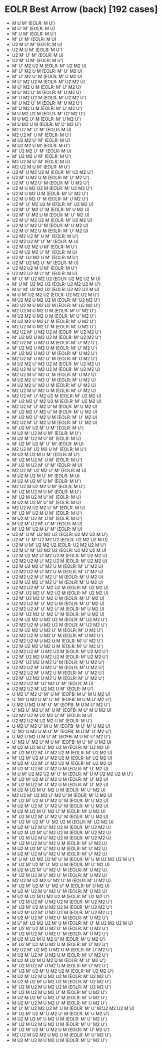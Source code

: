 # EOLR Best Arrow (back) [192 cases]

- M U M'    (EOLR: M U')
- M U' M'    (EOLR: M U)
- M' U M'    (EOLR: M U')
- M' U' M'    (EOLR: M U)
- U2 M U' M'    (EOLR: M U)
- U2 M U M'    (EOLR: M U')
- U2 M' U' M'    (EOLR: M U)
- U2 M' U M'    (EOLR: M U')
- M' U' M2 U2 M    (EOLR: M' U2 M2 U)
- M' U' M2 U M    (EOLR: M' U' M2 U)
- M' U' M2 U' M    (EOLR: M' U M2 U)
- M U' M2 U2 M    (EOLR: M' U2 M2 U)
- M U' M2 U M    (EOLR: M' U' M2 U)
- M U' M2 U' M    (EOLR: M' U M2 U)
- M' U M2 U2 M    (EOLR: M' U2 M2 U')
- M' U M2 U' M    (EOLR: M' U M2 U')
- M' U M2 U M    (EOLR: M' U' M2 U')
- M U M2 U2 M    (EOLR: M' U2 M2 U')
- M U M2 U' M    (EOLR: M' U M2 U')
- M U M2 U M    (EOLR: M' U' M2 U')
- M2 U2 M' U' M'    (EOLR: M U)
- M2 U2 M' U M'    (EOLR: M U')
- M U2 M2 U' M'    (EOLR: M U)
- M U2 M2 U M'    (EOLR: M U')
- M' U2 M2 U' M'    (EOLR: M U)
- M' U2 M2 U M'    (EOLR: M U')
- M2 U2 M U' M'    (EOLR: M U)
- M2 U2 M U M'    (EOLR: M U')
- U2 M' U M2 U2 M    (EOLR: M' U2 M2 U')
- U2 M' U M2 U M    (EOLR: M' U' M2 U')
- U2 M' U M2 U' M    (EOLR: M' U M2 U')
- U2 M U M2 U2 M    (EOLR: M' U2 M2 U')
- U2 M U M2 U M    (EOLR: M' U' M2 U')
- U2 M U M2 U' M    (EOLR: M' U M2 U')
- U2 M' U' M2 U2 M    (EOLR: M' U2 M2 U)
- U2 M' U' M2 U' M    (EOLR: M' U M2 U)
- U2 M' U' M2 U M    (EOLR: M' U' M2 U)
- U2 M U' M2 U2 M    (EOLR: M' U2 M2 U)
- U2 M U' M2 U' M    (EOLR: M' U M2 U)
- U2 M U' M2 U M    (EOLR: M' U' M2 U)
- U2 M2 U2 M' U M'    (EOLR: M U')
- U2 M2 U2 M' U' M'    (EOLR: M U)
- U2 M U2 M2 U M'    (EOLR: M U')
- U2 M U2 M2 U' M'    (EOLR: M U)
- U2 M' U2 M2 U M'    (EOLR: M U')
- U2 M' U2 M2 U' M'    (EOLR: M U)
- U2 M2 U2 M U M'    (EOLR: M U')
- U2 M2 U2 M U' M'    (EOLR: M U)
- M' U' M' U2 M2 U2    (EOLR: U2 M2 U2 M U)
- M' U M' U2 M2 U2    (EOLR: U2 M2 U2 M U')
- M U' M' U2 M2 U2    (EOLR: U2 M2 U2 M U)
- M U M' U2 M2 U2    (EOLR: U2 M2 U2 M U')
- M U2 M2 U M2 U2 M    (EOLR: M' U2 M2 U')
- M2 U2 M U M2 U2 M    (EOLR: M' U2 M2 U')
- M2 U2 M U M2 U M    (EOLR: M' U' M2 U')
- M U2 M2 U M2 U M    (EOLR: M' U' M2 U')
- M U2 M2 U M2 U' M    (EOLR: M' U M2 U')
- M2 U2 M U M2 U' M    (EOLR: M' U M2 U')
- M2 U2 M' U M2 U2 M    (EOLR: M' U2 M2 U')
- M' U2 M2 U M2 U2 M    (EOLR: M' U2 M2 U')
- M2 U2 M' U M2 U M    (EOLR: M' U' M2 U')
- M' U2 M2 U M2 U M    (EOLR: M' U' M2 U')
- M' U2 M2 U M2 U' M    (EOLR: M' U M2 U')
- M2 U2 M' U M2 U' M    (EOLR: M' U M2 U')
- M U2 M2 U' M2 U2 M    (EOLR: M' U2 M2 U)
- M2 U2 M U' M2 U2 M    (EOLR: M' U2 M2 U)
- M2 U2 M U' M2 U' M    (EOLR: M' U M2 U)
- M U2 M2 U' M2 U' M    (EOLR: M' U M2 U)
- M U2 M2 U' M2 U M    (EOLR: M' U' M2 U)
- M2 U2 M U' M2 U M    (EOLR: M' U' M2 U)
- M2 U2 M' U' M2 U2 M    (EOLR: M' U2 M2 U)
- M' U2 M2 U' M2 U2 M    (EOLR: M' U2 M2 U)
- M2 U2 M' U' M2 U' M    (EOLR: M' U M2 U)
- M' U2 M2 U' M2 U' M    (EOLR: M' U M2 U)
- M' U2 M2 U' M2 U M    (EOLR: M' U' M2 U)
- M2 U2 M' U' M2 U M    (EOLR: M' U' M2 U)
- M' U2 M' U2 M' U M'    (EOLR: M U')
- M U2 M' U2 M U M'    (EOLR: M U')
- M U2 M' U2 M U' M'    (EOLR: M U)
- M' U2 M' U2 M' U' M'    (EOLR: M U)
- M2 U2 M' U2 M2 U M'    (EOLR: M U')
- M U2 M U2 M U M'    (EOLR: M U')
- M' U2 M U2 M' U M'    (EOLR: M U')
- M' U2 M U2 M' U' M'    (EOLR: M U)
- M2 U2 M' U2 M2 U' M'    (EOLR: M U)
- M U2 M U2 M U' M'    (EOLR: M U)
- M U2 M U2 M' U M'    (EOLR: M U')
- M2 U2 M U2 M2 U M'    (EOLR: M U')
- M' U2 M U2 M U M'    (EOLR: M U')
- M' U2 M U2 M U' M'    (EOLR: M U)
- M U2 M U2 M' U' M'    (EOLR: M U)
- M2 U2 M U2 M2 U' M'    (EOLR: M U)
- M' U2 M' U2 M U M'    (EOLR: M U')
- M U2 M' U2 M' U M'    (EOLR: M U')
- M U2 M' U2 M' U' M'    (EOLR: M U)
- M' U2 M' U2 M U' M'    (EOLR: M U)
- U2 M' U M' U2 M2 U2    (EOLR: U2 M2 U2 M U')
- U2 M' U' M' U2 M2 U2    (EOLR: U2 M2 U2 M U)
- U2 M U M' U2 M2 U2    (EOLR: U2 M2 U2 M U')
- U2 M U' M' U2 M2 U2    (EOLR: U2 M2 U2 M U)
- U2 M U2 M2 U' M2 U2 M    (EOLR: M' U2 M2 U)
- U2 M2 U2 M U' M2 U2 M    (EOLR: M' U2 M2 U)
- U2 M U2 M2 U' M2 U M    (EOLR: M' U' M2 U)
- U2 M2 U2 M U' M2 U M    (EOLR: M' U' M2 U)
- U2 M2 U2 M U' M2 U' M    (EOLR: M' U M2 U)
- U2 M U2 M2 U' M2 U' M    (EOLR: M' U M2 U)
- U2 M2 U2 M' U' M2 U2 M    (EOLR: M' U2 M2 U)
- U2 M' U2 M2 U' M2 U2 M    (EOLR: M' U2 M2 U)
- U2 M' U2 M2 U' M2 U M    (EOLR: M' U' M2 U)
- U2 M2 U2 M' U' M2 U M    (EOLR: M' U' M2 U)
- U2 M2 U2 M' U' M2 U' M    (EOLR: M' U M2 U)
- U2 M' U2 M2 U' M2 U' M    (EOLR: M' U M2 U)
- U2 M U2 M2 U M2 U2 M    (EOLR: M' U2 M2 U')
- U2 M2 U2 M U M2 U2 M    (EOLR: M' U2 M2 U')
- U2 M U2 M2 U M2 U' M    (EOLR: M' U M2 U')
- U2 M2 U2 M U M2 U' M    (EOLR: M' U M2 U')
- U2 M2 U2 M U M2 U M    (EOLR: M' U' M2 U')
- U2 M U2 M2 U M2 U M    (EOLR: M' U' M2 U')
- U2 M2 U2 M' U M2 U2 M    (EOLR: M' U2 M2 U')
- U2 M' U2 M2 U M2 U2 M    (EOLR: M' U2 M2 U')
- U2 M' U2 M2 U M2 U' M    (EOLR: M' U M2 U')
- U2 M2 U2 M' U M2 U' M    (EOLR: M' U M2 U')
- U2 M2 U2 M' U M2 U M    (EOLR: M' U' M2 U')
- U2 M' U2 M2 U M2 U M    (EOLR: M' U' M2 U')
- U2 M2 U2 M' U2 M2 U' M'    (EOLR: M U)
- U2 M2 U2 M' U2 M2 U M'    (EOLR: M U')
- U M2 U' M2 U' M' U M'    (EOFB: M U' M U M2 U)
- U' M2 U M2 U M' U' M'    (EOFB: M U M U' M2 U')
- U M2 U M2 U M' U' M'    (EOFB: M U M U' M2 U')
- U' M2 U' M2 U' M' U M'    (EOFB: M U' M U M2 U)
- U2 M2 U2 M U2 M2 U' M'    (EOLR: M U)
- U2 M2 U2 M U2 M2 U M'    (EOLR: M U')
- U M2 U' M2 U' M U M'    (EOFB: M U' M' U M2 U)
- U' M2 U M2 U M U' M'    (EOFB: M U M' U' M2 U')
- U M2 U M2 U M U' M'    (EOFB: M U M' U' M2 U')
- U' M2 U' M2 U' M U M'    (EOFB: M U' M' U M2 U)
- M U2 M U2 M U' M2 U2 M    (EOLR: M' U2 M2 U)
- M' U2 M U2 M' U' M2 U2 M    (EOLR: M' U2 M2 U)
- M' U2 M' U2 M U' M2 U2 M    (EOLR: M' U2 M2 U)
- M U2 M' U2 M' U' M2 U2 M    (EOLR: M' U2 M2 U)
- M U2 M' U2 M' U' M2 U M    (EOLR: M' U' M2 U)
- M U M' U2 M2 U2 M' U' M    (EOLR: M' U M U2 M2 U2 M U')
- M' U2 M' U2 M U' M2 U M    (EOLR: M' U' M2 U)
- M' U2 M U2 M' U' M2 U M    (EOLR: M' U' M2 U)
- M U2 M U2 M U' M2 U M    (EOLR: M' U' M2 U)
- M2 U2 M' U2 M2 U' M2 U' M    (EOLR: M' U M2 U)
- M' U2 M' U2 M U' M2 U' M    (EOLR: M' U M2 U)
- M U2 M' U2 M' U' M2 U' M    (EOLR: M' U M2 U)
- M U2 M U2 M U' M2 U' M    (EOLR: M' U M2 U)
- M' U2 M U2 M' U' M2 U' M    (EOLR: M' U M2 U)
- M' U2 M' U2 M' U' M2 U2 M    (EOLR: M' U2 M2 U)
- M U2 M' U2 M U' M2 U2 M    (EOLR: M' U2 M2 U)
- M U2 M U2 M' U' M2 U2 M    (EOLR: M' U2 M2 U)
- M' U2 M U2 M U' M2 U2 M    (EOLR: M' U2 M2 U)
- M' U2 M U2 M U' M2 U M    (EOLR: M' U' M2 U)
- M U2 M U2 M' U' M2 U M    (EOLR: M' U' M2 U)
- M U2 M' U2 M U' M2 U M    (EOLR: M' U' M2 U)
- M' U M' U2 M2 U2 M' U' M    (EOLR: M' U M U2 M2 U2 M U')
- M' U2 M' U2 M' U' M2 U M    (EOLR: M' U' M2 U)
- M U2 M U2 M' U' M2 U' M    (EOLR: M' U M2 U)
- M' U2 M U2 M U' M2 U' M    (EOLR: M' U M2 U)
- M2 U2 M U2 M2 U' M2 U' M    (EOLR: M' U M2 U)
- M' U2 M' U2 M' U' M2 U' M    (EOLR: M' U M2 U)
- M U2 M' U2 M U' M2 U' M    (EOLR: M' U M2 U)
- M U2 M U2 M U M2 U2 M    (EOLR: M' U2 M2 U')
- M' U2 M U2 M' U M2 U2 M    (EOLR: M' U2 M2 U')
- M' U2 M' U2 M U M2 U2 M    (EOLR: M' U2 M2 U')
- M U2 M' U2 M' U M2 U2 M    (EOLR: M' U2 M2 U')
- M U2 M' U2 M' U M2 U' M    (EOLR: M' U M2 U')
- M U' M' U2 M2 U2 M' U M    (EOLR: M' U' M U2 M2 U2 M U)
- M' U2 M' U2 M U M2 U' M    (EOLR: M' U M2 U')
- M' U2 M U2 M' U M2 U' M    (EOLR: M' U M2 U')
- M U2 M U2 M U M2 U' M    (EOLR: M' U M2 U')
- M' U2 M' U2 M U M2 U M    (EOLR: M' U' M2 U')
- M2 U2 M' U2 M2 U M2 U M    (EOLR: M' U' M2 U')
- M U2 M' U2 M' U M2 U M    (EOLR: M' U' M2 U')
- M U2 M U2 M U M2 U M    (EOLR: M' U' M2 U')
- M' U2 M U2 M' U M2 U M    (EOLR: M' U' M2 U')
- M' U2 M' U2 M' U M2 U2 M    (EOLR: M' U2 M2 U')
- M U2 M' U2 M U M2 U2 M    (EOLR: M' U2 M2 U')
- M U2 M U2 M' U M2 U2 M    (EOLR: M' U2 M2 U')
- M' U2 M U2 M U M2 U2 M    (EOLR: M' U2 M2 U')
- M' U2 M U2 M U M2 U' M    (EOLR: M' U M2 U')
- M U2 M U2 M' U M2 U' M    (EOLR: M' U M2 U')
- M U2 M' U2 M U M2 U' M    (EOLR: M' U M2 U')
- M' U' M' U2 M2 U2 M' U M    (EOLR: M' U' M U2 M2 U2 M U)
- M' U2 M' U2 M' U M2 U' M    (EOLR: M' U M2 U')
- M U2 M U2 M' U M2 U M    (EOLR: M' U' M2 U')
- M' U2 M U2 M U M2 U M    (EOLR: M' U' M2 U')
- M' U2 M' U2 M' U M2 U M    (EOLR: M' U' M2 U')
- M2 U2 M U2 M2 U M2 U M    (EOLR: M' U' M2 U')
- M U2 M' U2 M U M2 U M    (EOLR: M' U' M2 U')

